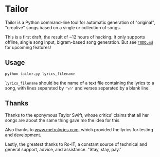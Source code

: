 # Tailor

Tailor is a Python command-line tool for automatic generation of "original",
"creative" songs based on a single or collection of songs.

This is a first draft, the result of ~12 hours of hacking. It only supports
offline, single song input, bigram-based song generation. But see
[`TODO.md`](/TODO.md) for upcoming features!

## Usage

```
python tailor.py lyrics_filename
```

`lyrics_filename` should be the name of a text file containing the lyrics to a
song, with lines separated by `'\n'` and verses separated by a blank line.

## Thanks

Thanks to the eponymous Taylor Swift, whose critics' claims that all her songs
are about the same thing gave me the idea for this.

Also thanks to www.metrolyrics.com, which provided the lyrics for testing and
development.

Lastly, the greatest thanks to Ro-IT, a constant source of technical and
general support, advice, and assistance. "Stay, stay, pay."
